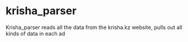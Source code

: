 # krisha_parser
Krisha_parser reads all the data from the krisha.kz website, pulls out all kinds of data in each ad
